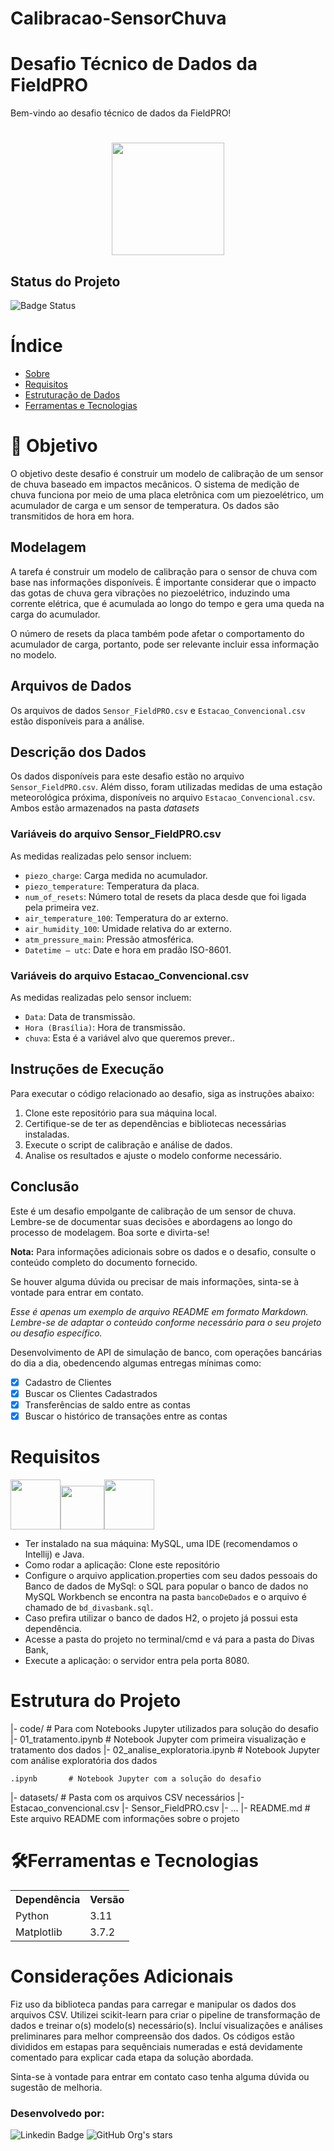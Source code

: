# Calibracao-SensorChuva

# Desafio Técnico de Dados da FieldPRO

Bem-vindo ao desafio técnico de dados da FieldPRO!

<h1 align="center"> <img src="https://fieldpro.com.br/wp-content/themes/fieldpro/src/images/logo.png" width=180px></h1>   

<h2>Status do Projeto</h2>

![Badge Status](http://img.shields.io/static/v1?label=STATUS&message=EM%20REVISÃO&color=GREEN&style=for-the-badge)


# Índice
<!--ts-->
   * [Sobre](#sobre)
   * [Requisitos](#requisitos)
   * [Estruturação de Dados](#estruturação-de-dados)
   * [Ferramentas e Tecnologias](#ferramentas-e-tecnologias)
 
<!--te-->
 
 # 🧾 Objetivo

O objetivo deste desafio é construir um modelo de calibração de um sensor de chuva baseado em impactos mecânicos. O sistema de medição de chuva funciona por meio de uma placa eletrônica com um piezoelétrico, um acumulador de carga e um sensor de temperatura. Os dados são transmitidos de hora em hora.

 
## Modelagem

A tarefa é construir um modelo de calibração para o sensor de chuva com base nas informações disponíveis. É importante considerar que o impacto das gotas de chuva gera vibrações no piezoelétrico, induzindo uma corrente elétrica, que é acumulada ao longo do tempo e gera uma queda na carga do acumulador.

O número de resets da placa também pode afetar o comportamento do acumulador de carga, portanto, pode ser relevante incluir essa informação no modelo.


## Arquivos de Dados

Os arquivos de dados `Sensor_FieldPRO.csv` e `Estacao_Convencional.csv` estão disponíveis para a análise.

## Descrição dos Dados

Os dados disponíveis para este desafio estão no arquivo `Sensor_FieldPRO.csv`. Além disso, foram utilizadas medidas de uma estação meteorológica próxima, disponíveis no arquivo `Estacao_Convencional.csv`. Ambos estão armazenados na pasta _datasets_

### Variáveis do arquivo Sensor_FieldPRO.csv

As medidas realizadas pelo sensor incluem:

- `piezo_charge`: Carga medida no acumulador.
- `piezo_temperature`: Temperatura da placa.
- `num_of_resets`: Número total de resets da placa desde que foi ligada pela primeira vez.
- `air_temperature_100`: Temperatura do ar externo.
- `air_humidity_100`: Umidade relativa do ar externo.
- `atm_pressure_main`: Pressão atmosférica.
- `Datetime – utc`: Date e hora em pradão ISO-8601.


### Variáveis do arquivo Estacao_Convencional.csv

As medidas realizadas pelo sensor incluem:

- `Data`: Data de transmissão.
- `Hora (Brasília)`: Hora de transmissão.
- `chuva`: Esta é a variável alvo que queremos prever..


## Instruções de Execução

Para executar o código relacionado ao desafio, siga as instruções abaixo:

1. Clone este repositório para sua máquina local.
2. Certifique-se de ter as dependências e bibliotecas necessárias instaladas.
3. Execute o script de calibração e análise de dados.
4. Analise os resultados e ajuste o modelo conforme necessário.

## Conclusão

Este é um desafio empolgante de calibração de um sensor de chuva. Lembre-se de documentar suas decisões e abordagens ao longo do processo de modelagem. Boa sorte e divirta-se!

**Nota:** Para informações adicionais sobre os dados e o desafio, consulte o conteúdo completo do documento fornecido.

Se houver alguma dúvida ou precisar de mais informações, sinta-se à vontade para entrar em contato.

*Esse é apenas um exemplo de arquivo README em formato Markdown. Lembre-se de adaptar o conteúdo conforme necessário para o seu projeto ou desafio específico.*

 Desenvolvimento de API de simulação de banco, com operações bancárias do dia a dia, obedencendo algumas entregas mínimas como:
  
  
- [x] Cadastro de Clientes<br>
- [x] Buscar os Clientes Cadastrados<br>
- [x] Transferências de saldo entre as contas<br>
- [x] Buscar o histórico de transações entre as contas<br>

# Requisitos 

<img src="https://github.githubassets.com/images/modules/logos_page/GitHub-Mark.png" width="80" height="80"/><img src="https://upload.wikimedia.org/wikipedia/commons/thumb/c/c3/Python-logo-notext.svg/935px-Python-logo-notext.svg.png" width="70" height="70"/><img src="https://jupyter.org/assets/homepage/main-logo.svg" width="80" height="80"/> 

* Ter instalado na sua máquina: MySQL, uma IDE (recomendamos o Intellij) e Java.
* Como rodar a aplicação: Clone este repositório
* Configure o arquivo application.properties com seu dados pessoais do Banco de dados de MySql: o SQL para popular o banco de dados no MySQL Workbench se encontra na pasta `bancoDeDados` e o arquivo é chamado de `bd_divasbank.sql`.
* Caso prefira utilizar o banco de dados H2, o projeto já possui esta dependência.
* Acesse a pasta do projeto no terminal/cmd e vá para a pasta do Divas Bank,
* Execute a aplicação: o servidor entra pela porta 8080.

# Estrutura do Projeto

|- code/ # Para com Notebooks Jupyter utilizados para solução do desafio
   |- 01_tratamento.ipynb  # Notebook Jupyter com primeira visualização e tratamento dos dados
   |- 02_analise_exploratoria.ipynb # Notebook Jupyter com análise exploratória dos dados
   
	.ipynb       # Notebook Jupyter com a solução do desafio
|- datasets/               # Pasta com os arquivos CSV necessários
   |- Estacao_convencional.csv
   |- Sensor_FieldPRO.csv
   |- ...
|- README.md           # Este arquivo README com informações sobre o projeto





# 🛠Ferramentas e Tecnologias

<table>
<tr>
	<th>Dependência</th>
	<th>Versão</th>
</tr>
<tr>
	<td>Python</td>
	<td>3.11</td>
</tr>
<tr>
	<td>Matplotlib</td>
	<td>3.7.2</td>
</tr>
</table>


# Considerações Adicionais

Fiz uso da biblioteca pandas para carregar e manipular os dados dos arquivos CSV.
Utilizei scikit-learn para criar o pipeline de transformação de dados e treinar o(s) modelo(s) necessário(s).
Incluí visualizações e análises preliminares para melhor compreensão dos dados.
Os códigos estão divididos em estapas para sequênciais numeradas e está devidamente comentado para explicar cada etapa da solução abordada.

Sinta-se à vontade para entrar em contato caso tenha alguma dúvida ou sugestão de melhoria.


<h3>Desenvolvedo por:  </h3>
<div>

![Linkedin Badge](https://img.shields.io/badge/-Eduardo_Bitencourt-blue?style=flat-square&logo=Linkedin&logoColor=white&link=https://www.linkedin.com/in/bitencourt-eduardo/)
![GitHub Org's stars](https://img.shields.io/github/stars/bitencourt-eduardo?style=social)
</div> 

